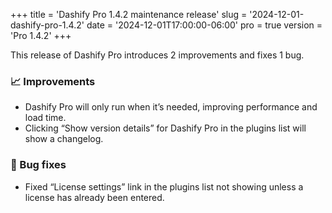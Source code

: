 +++
title = 'Dashify Pro 1.4.2 maintenance release'
slug = '2024-12-01-dashify-pro-1.4.2'
date = '2024-12-01T17:00:00-06:00'
pro = true
version = 'Pro 1.4.2'
+++

This release of Dashify Pro introduces 2 improvements and fixes 1 bug.

### 📈 Improvements
- Dashify Pro will only run when it’s needed, improving performance and load time.
- Clicking “Show version details” for Dashify Pro in the plugins list will show a changelog.

### 🐞 Bug fixes
- Fixed “License settings” link in the plugins list not showing unless a license has already been entered.
